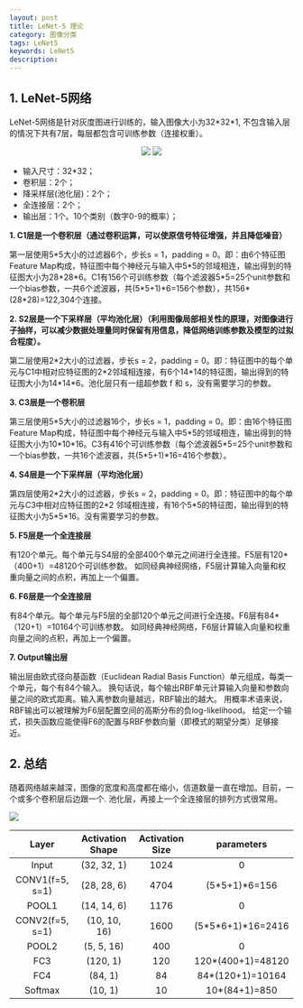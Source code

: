 ```yaml
---
layout: post
title: LeNet-5 理论
category: 图像分类
tags: LeNet5
keywords: LeNet5
description:
---
```


## 1. LeNet-5网络

LeNet-5网络是针对灰度图进行训练的，输入图像大小为32\*32\*1, 不包含输入层的情况下共有7层，每层都包含可训练参数（连接权重）。

<div style="text-align:center">

<img src="https://raw.githubusercontent.com/chiemon/chiemon.github.io/master/img/LeNet5-1.png">

<img src="https://raw.githubusercontent.com/chiemon/chiemon.github.io/master/img/LeNet5-2.png">

</div>

* 输入尺寸：32*32；
* 卷积层：2个；
* 降采样层(池化层)：2个；
* 全连接层：2个；
* 输出层：1个。10个类别（数字0-9的概率）；

**1.  C1层是一个卷积层（通过卷积运算，可以使原信号特征增强，并且降低噪音）**

第一层使用5\*5大小的过滤器6个，步长s = 1，padding = 0。即：由6个特征图Feature Map构成，特征图中每个神经元与输入中5\*5的邻域相连，输出得到的特征图大小为28\*28\*6。C1有156个可训练参数（每个滤波器5\*5=25个unit参数和一个bias参数，一共6个滤波器，共(5\*5+1)\*6=156个参数），共156*(28*28)=122,304个连接。

**2. S2层是一个下采样层（平均池化层）（利用图像局部相关性的原理，对图像进行子抽样，可以减少数据处理量同时保留有用信息，降低网络训练参数及模型的过拟合程度）。**

第二层使用2\*2大小的过滤器，步长s = 2，padding = 0。即：特征图中的每个单元与C1中相对应特征图的2\*2邻域相连接，有6个14\*14的特征图，输出得到的特征图大小为14\*14\*6。池化层只有一组超参数 f 和 s，没有需要学习的参数。

**3. C3层是一个卷积层**

第三层使用5\*5大小的过滤器16个，步长s = 1，padding = 0。即：由16个特征图Feature Map构成，特征图中每个神经元与输入中5\*5的邻域相连，输出得到的特征图大小为10\*10\*16。C3有416个可训练参数（每个滤波器5\*5=25个unit参数和一个bias参数，一共16个滤波器，共(5\*5+1)*16=416个参数）。

**4. S4层是一个下采样层（平均池化层）**

第四层使用2\*2大小的过滤器，步长s = 2，padding = 0。即：特征图中的每个单元与C3中相对应特征图的2*2
邻域相连接，有16个5\*5的特征图，输出得到的特征图大小为5\*5\*16。没有需要学习的参数。

**5. F5层是一个全连接层**

有120个单元。每个单元与S4层的全部400个单元之间进行全连接。F5层有120*（400+1）=48120个可训练参数。
如同经典神经网络，F5层计算输入向量和权重向量之间的点积，再加上一个偏置。

**6. F6层是一个全连接层**

有84个单元。每个单元与F5层的全部120个单元之间进行全连接。F6层有84*（120+1）=10164个可训练参数。
如同经典神经网络，F6层计算输入向量和权重向量之间的点积，再加上一个偏置。

**7. Output输出层**

输出层由欧式径向基函数（Euclidean Radial Basis Function）单元组成，每类一个单元，每个有84个输入。
换句话说，每个输出RBF单元计算输入向量和参数向量之间的欧式距离。输入离参数向量越远，RBF输出的越大。
用概率术语来说，RBF输出可以被理解为F6层配置空间的高斯分布的负log-likelihood。
给定一个输式，损失函数应能使得F6的配置与RBF参数向量（即模式的期望分类）足够接近。

## 2. 总结

随着网络越来越深，图像的宽度和高度都在缩小，信道数量一直在增加。目前，一个或多个卷积层后边跟一个. 池化层，再接上一个全连接层的排列方式很常用。

<img src="https://raw.githubusercontent.com/chiemon/chiemon.github.io/master/img/LeNet5-3.png">

|Layer|Activation Shape|Activation Size|parameters
|:---:|:---:|:---:|:---:|
|Input|(32, 32, 1)|	1024|0|
|CONV1(f=5, s=1)|(28, 28, 6)|4704|(5\*5+1)*6=156|
|POOL1|(14, 14, 6)|1176|0|
|CONV2(f=5, s=1)|(10, 10, 16)|1600|(5\*5\*6+1)*16=2416|
|POOL2|(5, 5, 16)|400|0|
|FC3|(120, 1)|120|120*(400+1)=48120|
|FC4|(84, 1)|84|84*(120+1)=10164|
|Softmax|(10, 1)|10|10*(84+1)=850|